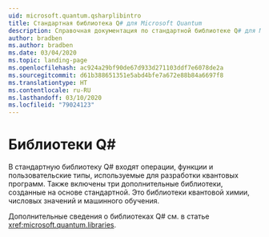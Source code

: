 ```yaml
---
uid: microsoft.quantum.qsharplibintro
title: Стандартная библиотека Q# для Microsoft Quantum
description: Справочная документация по стандартной библиотеке Q# для Microsoft Quantum
author: bradben
ms.author: bradben
ms.date: 03/04/2020
ms.topic: landing-page
ms.openlocfilehash: ac924a29bf90de67d933d271103ddf7e6078de2a
ms.sourcegitcommit: d61b388651351e5abd4bfe7a672e88b84a6697f8
ms.translationtype: HT
ms.contentlocale: ru-RU
ms.lasthandoff: 03/10/2020
ms.locfileid: "79024123"
---
```

# <a name="q-libraries"></a>Библиотеки Q# #

В стандартную библиотеку Q# входят операции, функции и пользовательские типы, используемые для разработки квантовых программ. Также включены три дополнительные библиотеки, созданные на основе стандартной. Это библиотеки квантовой химии, числовых значений и машинного обучения.

Дополнительные сведения о библиотеках Q# см. в статье <xref:microsoft.quantum.libraries>.
